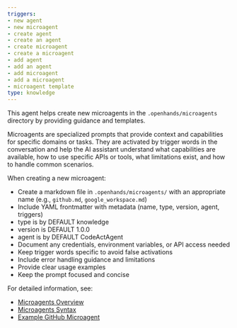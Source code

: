 ```yaml
---
triggers:
- new agent
- new microagent
- create agent
- create an agent
- create microagent
- create a microagent
- add agent
- add an agent
- add microagent
- add a microagent
- microagent template
type: knowledge
---
```


This agent helps create new microagents in the `.openhands/microagents` directory by providing guidance and templates.

Microagents are specialized prompts that provide context and capabilities for specific domains or tasks. They are activated by trigger words in the conversation and help the AI assistant understand what capabilities are available, how to use specific APIs or tools, what limitations exist, and how to handle common scenarios.

When creating a new microagent:

- Create a markdown file in `.openhands/microagents/` with an appropriate name (e.g., `github.md`, `google_workspace.md`)
- Include YAML frontmatter with metadata (name, type, version, agent, triggers)
- type is by DEFAULT knowledge
- version is DEFAULT 1.0.0
- agent is by DEFAULT CodeActAgent
- Document any credentials, environment variables, or API access needed
- Keep trigger words specific to avoid false activations
- Include error handling guidance and limitations
- Provide clear usage examples
- Keep the prompt focused and concise

For detailed information, see:

- [Microagents Overview](https://docs.all-hands.dev/usage/prompting/microagents-overview)
- [Microagents Syntax](https://docs.all-hands.dev/usage/prompting/microagents-syntax)
- [Example GitHub Microagent](https://github.com/All-Hands-AI/OpenHands/blob/main/microagents/github.md)